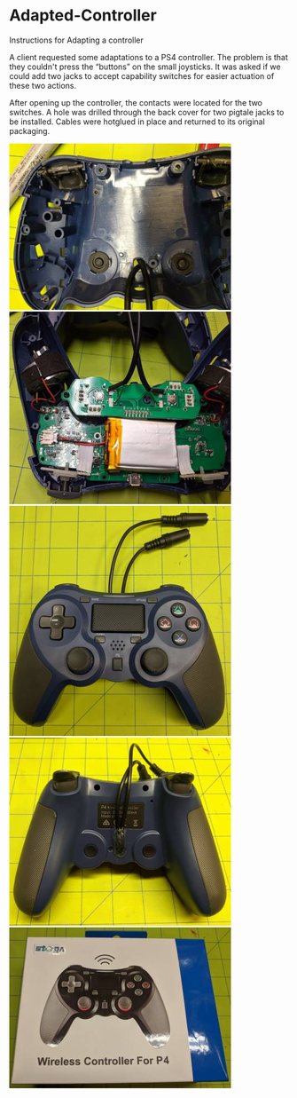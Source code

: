 # Adapted-Controller
Instructions for Adapting a controller

A client requested some adaptations to a PS4 controller. The problem is that they couldn't press the “buttons” on the small joysticks. It was asked if we could add two jacks to accept capability switches for easier actuation of these two actions.

After opening up the controller, the contacts were located for the two switches. A hole was drilled through the back cover for two pigtale jacks to be installed. Cables were hotglued in place and returned to its original packaging.

![controller_1](pics/controller_1.jpg)  
![controller_2](pics/controller_2.jpg)  
![controller_3](pics/controller_3.jpg)  
![controller_4](pics/controller_4.jpg)  
![controller_5](pics/controller_5.jpg)  